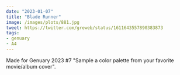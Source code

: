 ```yaml
---
date: "2023-01-07"
title: "Blade Runner"
image: /images/plots/881.jpg
tweet: https://twitter.com/greweb/status/1611643557890383873
tags:
- genuary
- A4
---
```


Made for Genuary 2023 #7 "Sample a color palette from your favorite movie/album cover".
